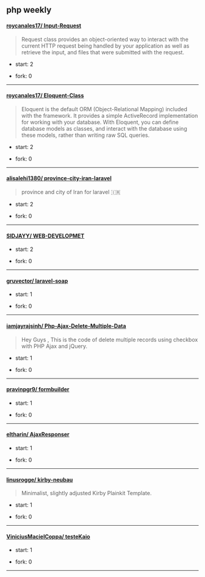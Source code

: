 ## php weekly

#### [roycanales17/ Input-Request](https://github.com/roycanales17/Input-Request)
>  Request class provides an object-oriented way to interact with the current HTTP request being handled by your application as well as retrieve the input, and files that were submitted with the request.
+ start: 2
+ fork: 0
---
#### [roycanales17/ Eloquent-Class](https://github.com/roycanales17/Eloquent-Class)
>  Eloquent is the default ORM (Object-Relational Mapping) included with the framework. It provides a simple ActiveRecord implementation for working with your database. With Eloquent, you can define database models as classes, and interact with the database using these models, rather than writing raw SQL queries.
+ start: 2
+ fork: 0
---
#### [alisalehi1380/ province-city-iran-laravel](https://github.com/alisalehi1380/province-city-iran-laravel)
>  province and city of Iran for laravel 🇮🇷
+ start: 2
+ fork: 0
---
#### [SIDJAYY/ WEB-DEVELOPMET](https://github.com/SIDJAYY/WEB-DEVELOPMET)
>  
+ start: 2
+ fork: 0
---
#### [gruvector/ laravel-soap](https://github.com/gruvector/laravel-soap)
>  
+ start: 1
+ fork: 0
---
#### [iamjayrajsinh/ Php-Ajax-Delete-Multiple-Data](https://github.com/iamjayrajsinh/Php-Ajax-Delete-Multiple-Data)
>  Hey Guys , This is the code of  delete multiple records using checkbox with PHP Ajax and jQuery.
+ start: 1
+ fork: 0
---
#### [pravinpgr9/ formbuilder](https://github.com/pravinpgr9/formbuilder)
>  
+ start: 1
+ fork: 0
---
#### [eltharin/ AjaxResponser](https://github.com/eltharin/AjaxResponser)
>  
+ start: 1
+ fork: 0
---
#### [linusrogge/ kirby-neubau](https://github.com/linusrogge/kirby-neubau)
>  Minimalist, slightly adjusted Kirby Plainkit Template.
+ start: 1
+ fork: 0
---
#### [ViniciusMacielCoppa/ testeKaio](https://github.com/ViniciusMacielCoppa/testeKaio)
>  
+ start: 1
+ fork: 0
---